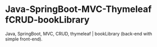 # Java-SpringBoot-MVC-Thymeleaf fCRUD-bookLibrary

Java, SpringBoot, MVC, CRUD, thymeleaf | bookLibrary (back-end with simple front-end).
